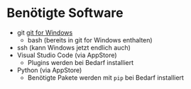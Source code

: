 # Benötigte Software
  * git [git for Windows](https://gitforwindows.org/)
    * bash (bereits in git for Windows enthalten)
  * ssh (kann Windows jetzt endlich auch)
  * Visual Studio Code (via AppStore)
    * Plugins werden bei Bedarf installiert
  * Python (via AppStore)
    * Benötigte Pakete werden mit `pip` bei Bedarf installiert